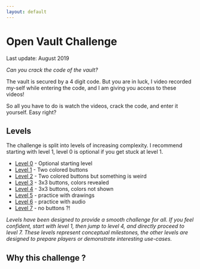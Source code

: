 ```yaml
---
layout: default
---
```


# Open Vault Challenge

Last update: August 2019

*Can you crack the code of the vault?*

The vault is secured by a 4 digit code. But you are in luck, I video recorded my-self while entering the code, and I am giving you access to these videos!

So all you have to do is watch the videos, crack the code, and enter it yourself. Easy right?

## Levels

The challenge is split into levels of increasing complexity. I recommend starting with level 1, level 0 is optional if you get stuck at level 1.

- [Level 0](./level-0) - Optional starting level
- [Level 1](./level-1) - Two colored buttons
- [Level 2](./level-2) - Two colored buttons but something is weird
- [Level 3](./level-3) - 3x3 buttons, colors revealed
- [Level 4](./level-4) - 3x3 buttons, colors not shown
- [Level 5](./level-5) - practice with drawings
- [Level 6](./level-6) - practice with audio
- [Level 7](./level-7) - no buttons ?!

*Levels have been designed to provide a smooth challenge for all. If you feel confident, start with level 1, then jump to level 4, and directly proceed to level 7. These levels represent conceptual milestones, the other levels are designed to prepare players or demonstrate interesting use-cases.*

## Why this challenge ?
